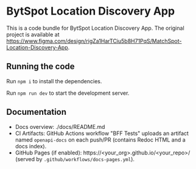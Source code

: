 
  # BytSpot Location Discovery App

  This is a code bundle for BytSpot Location Discovery App. The original project is available at https://www.figma.com/design/rigZa1HarTCiu5b8H71PqS/MatchSpot-Location-Discovery-App.

  ## Running the code

  Run `npm i` to install the dependencies.

  Run `npm run dev` to start the development server.


## Documentation

- Docs overview: ./docs/README.md
- CI Artifacts: GitHub Actions workflow "BFF Tests" uploads an artifact named `openapi-docs` on each push/PR (contains Redoc HTML and a docs index).
- GitHub Pages (if enabled): https://<your_org>.github.io/<your_repo>/ (served by `.github/workflows/docs-pages.yml`).
